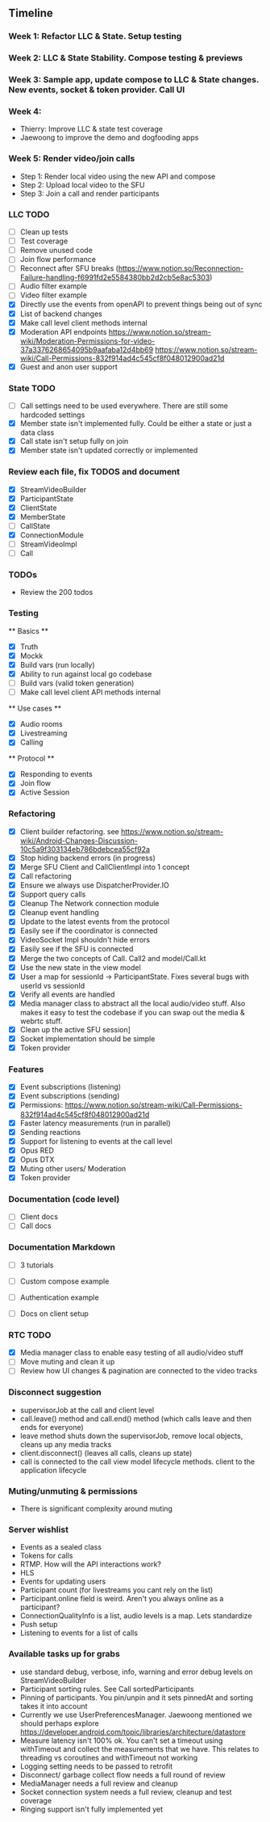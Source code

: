 
## Timeline

### Week 1: Refactor LLC & State. Setup testing
### Week 2: LLC & State Stability. Compose testing & previews
### Week 3: Sample app, update compose to LLC & State changes. New events, socket & token provider. Call UI


### Week 4: 

- Thierry: Improve LLC & state test coverage
- Jaewoong to improve the demo and dogfooding apps

### Week 5: Render video/join calls

- Step 1: Render local video using the new API and compose
- Step 2: Upload local video to the SFU
- Step 3: Join a call and render participants

### LLC TODO

- [ ] Clean up tests
- [ ] Test coverage
- [ ] Remove unused code
- [ ] Join flow performance
- [ ] Reconnect after SFU breaks (https://www.notion.so/Reconnection-Failure-handling-f6991fd2e5584380bb2d2cb5e8ac5303)
- [ ] Audio filter example
- [ ] Video filter example
- [X] Directly use the events from openAPI to prevent things being out of sync
- [X] List of backend changes
- [X] Make call level client methods internal
- [X] Moderation API endpoints
  https://www.notion.so/stream-wiki/Moderation-Permissions-for-video-37a3376268654095b9aafaba12d4bb69
  https://www.notion.so/stream-wiki/Call-Permissions-832f914ad4c545cf8f048012900ad21d
- [X] Guest and anon user support

### State TODO

- [ ] Call settings need to be used everywhere. There are still some hardcoded settings
- [X] Member state isn't implemented fully. Could be either a state or just a data class
- [X] Call state isn't setup fully on join
- [X] Member state isn't updated correctly or implemented

### Review each file, fix TODOS and document

- [X] StreamVideoBuilder
- [X] ParticipantState
- [X] ClientState
- [X] MemberState
- [ ] CallState
- [X] ConnectionModule
- [ ] StreamVideoImpl
- [ ] Call

### TODOs

- Review the 200 todos

### Testing

** Basics **
- [X] Truth
- [X] Mockk
- [X] Build vars (run locally)
- [X] Ability to run against local go codebase
- [ ] Build vars (valid token generation)
- [ ] Make call level client API methods internal

** Use cases **

- [X] Audio rooms
- [X] Livestreaming
- [X] Calling

** Protocol **

- [X] Responding to events
- [X] Join flow
- [X] Active Session

### Refactoring

- [X] Client builder refactoring. see https://www.notion.so/stream-wiki/Android-Changes-Discussion-10c5a9f303134eb786bdebcea55cf92a
- [X] Stop hiding backend errors (in progress)
- [X] Merge SFU Client and CallClientImpl into 1 concept
- [X] Call refactoring
- [X] Ensure we always use DispatcherProvider.IO
- [X] Support query calls
- [X] Cleanup The Network connection module
- [X] Cleanup event handling
- [X] Update to the latest events from the protocol
- [X] Easily see if the coordinator is connected
- [X] VideoSocket Impl shouldn't hide errors
- [X] Easily see if the SFU is connected
- [X] Merge the two concepts of Call. Call2 and model/Call.kt
- [X] Use the new state in the view model
- [X] User a map for sessionId -> ParticipantState. Fixes several bugs with userId vs sessionId
- [X] Verify all events are handled
- [X] Media manager class to abstract all the local audio/video stuff. Also makes it easy to test the codebase if you can swap out the media & webrtc stuff.
- [X] Clean up the active SFU session]
- [X] Socket implementation should be simple
- [X] Token provider

### Features

- [X] Event subscriptions (listening)
- [X] Event subscriptions (sending)
- [X] Permissions: https://www.notion.so/stream-wiki/Call-Permissions-832f914ad4c545cf8f048012900ad21d
- [X] Faster latency measurements (run in parallel)
- [X] Sending reactions
- [X] Support for listening to events at the call level
- [X] Opus RED
- [X] Opus DTX
- [X] Muting other users/ Moderation
- [X] Token provider

### Documentation (code level)

- [ ] Client docs
- [ ] Call docs

### Documentation Markdown

- [ ] 3 tutorials
- [ ] Custom compose example
- [ ] Authentication example
- [ ] Docs on client setup




### RTC TODO

- [X] Media manager class to enable easy testing of all audio/video stuff
- [ ] Move muting and clean it up
- [ ] Review how UI changes & pagination are connected to the video tracks

### Disconnect suggestion

- supervisorJob at the call and client level
- call.leave() method and call.end() method (which calls leave and then ends for everyone)
- leave method shuts down the supervisorJob, remove local objects, cleans up any media tracks
- client.disconnect() (leaves all calls, cleans up state)
- call is connected to the call view model lifecycle methods. client to the application lifecycle

### Muting/unmuting & permissions

- There is significant complexity around muting

### Server wishlist

- Events as a sealed class
- Tokens for calls
- RTMP. How will the API interactions work?
- HLS
- Events for updating users
- Participant count (for livestreams you cant rely on the list)
- Participant.online field is weird. Aren't you always online as a participant?
- ConnectionQualityInfo is a list, audio levels is a map. Lets standardize
- Push setup
- Listening to events for a list of calls

### Available tasks up for grabs

- use standard debug, verbose, info, warning and error debug levels on StreamVideoBuilder
- Participant sorting rules. See Call sortedParticipants
- Pinning of participants. You pin/unpin and it sets pinnedAt and sorting takes it into account
- Currently we use UserPreferencesManager. Jaewoong mentioned we should perhaps explore https://developer.android.com/topic/libraries/architecture/datastore
- Measure latency isn't 100% ok. You can't set a timeout using withTimeout and collect the measurements that we have. This relates to threading vs coroutines and withTimeout not working
- Logging setting needs to be passed to retrofit
- Disconnect/ garbage collect flow needs a full round of review
- MediaManager needs a full review and cleanup
- Socket connection system needs a full review, cleanup and test coverage
- Ringing support isn't fully implemented yet
